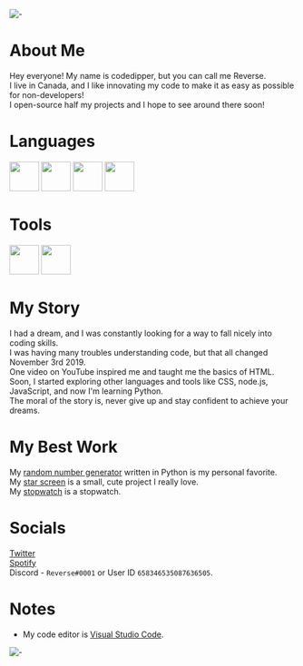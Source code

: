 ![-](https://i.imgur.com/iIFL3qi.png)
# About Me
Hey everyone! My name is codedipper, but you can call me Reverse.\
I live in Canada, and I like innovating my code to make it as easy as possible for non-developers!\
I open-source half my projects and I hope to see around there soon!
# Languages
<img src="https://i.imgur.com/ehqhCdH.png" style="align:left;" height="52px" width="52px"></img>
<img src="https://i.imgur.com/ETDToIj.png" style="align:left;" height="52px" width="52px"></img>
<img src="https://i.imgur.com/TwpFxWe.png" style="align:left;" height="52px" width="52px"></img>
<img src="https://i.imgur.com/igHVpUA.png" style="align:left;" height="52px" width="52px"></img>
# Tools
<img src="https://i.imgur.com/J7b56pr.png" style="align:left;" height="52px" width="52px"></img>
<img src="https://i.imgur.com/rynx7KX.png" height="52px" width="52px"></img>
# My Story
I had a dream, and I was constantly looking for a way to fall nicely into coding skills.\
I was having many troubles understanding code, but that all changed November 3rd 2019.\
One video on YouTube inspired me and taught me the basics of HTML.\
Soon, I started exploring other languages and tools like CSS, node.js, JavaScript, and now I'm learning Python.\
The moral of the story is, never give up and stay confident to achieve your dreams.
# My Best Work
My [random number generator](https://github.com/codedipper/python-number-chooser) written in Python is my personal favorite.\
My [star screen](https://github.com/codedipper/stars) is a small, cute project I really love.\
My [stopwatch](https://github.com/codedipper/stopwatch) is a stopwatch.
# Socials
[Twitter](https://twitter.com/Gemma_The_Cat)\
[Spotify](https://open.spotify.com/user/re7masnzjevm9swfr7yfe27k4)\
Discord - `Reverse#0001` or User ID `658346535087636505`.
# Notes
- My code editor is [Visual Studio Code](https://code.visualstudio.com/).

![-](https://i.imgur.com/iIFL3qi.png)
